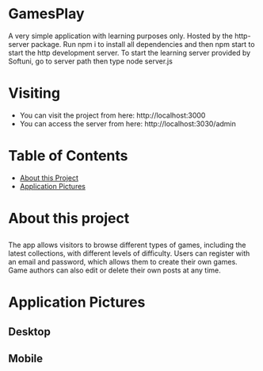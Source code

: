 # GamesPlay

A very simple application with learning purposes only. Hosted by the http-server package. Run npm i to install all dependencies and then npm start to start the http development server. To start the learning server provided by Softuni, go to server path then type node server.js

# Visiting
- You can visit the project from here: http://localhost:3000 
- You can access the server from here: http://localhost:3030/admin
# Table of Contents
- <a href="#about">About this Project</a>
- <a href="#application-pictures">Application Pictures</a>

# <p id="about">About this project</p>

The app allows visitors to browse different types of games, including the latest collections, with different levels of difficulty. Users can register with an email and password, which allows them to create their own games. Game authors can also edit or delete their own posts at any time.

# <p id="application-pictures">Application Pictures</p>

## Desktop


## Mobile

